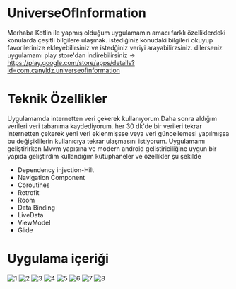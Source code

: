 # UniverseOfInformation

Merhaba Kotlin ile yapmış olduğum uygulamamın amacı farklı özelliklerdeki konularda çeşitli bilgilere ulaşmak. istediğiniz konudaki bilgileri okuyup favorilerinize ekleyebilirsiniz ve istedğiniz veriyi arayabilirzsiniz.
dilerseniz uygulamamı play store'dan indirebilirsiniz -> https://play.google.com/store/apps/details?id=com.canyldz.universeofinformation

# Teknik Özellikler
Uygulamamda internetten veri çekerek kullanıyorum.Daha sonra aldığım verileri veri tabanıma kaydediyorum. her 30 dk'de bir verileri tekrar internetten çekerek yeni veri eklenmişsse veya veri güncellemesi yapılmışsa bu değişiklilerin kullanıcıya tekrar ulaşmasını istiyorum.
Uygulamamı geliştirirken Mvvm yapısına ve modern android geliştiriciliğine uygun bir yapıda geliştirdim kullandığım kütüphaneler ve özellikler şu şekilde

- Dependency injection-Hilt
- Navigation Component
- Coroutines
- Retrofit
- Room
- Data Binding
- LiveData
- ViewModel
- Glide

# Uygulama içeriği
![1](https://github.com/Cann2000/UniverseOfInformation/assets/94134588/827084b0-4673-4b7c-b9f0-3ee0226943b9)
![2](https://github.com/Cann2000/UniverseOfInformation/assets/94134588/903916e0-f4d1-4f83-9d08-0a802f409d38)
![3](https://github.com/Cann2000/UniverseOfInformation/assets/94134588/e8e04f2f-c847-4012-bde5-fa894393a9cd)
![4](https://github.com/Cann2000/UniverseOfInformation/assets/94134588/c056a0cc-9dce-4dd6-bb3c-2a2ebe79e47b)
![5](https://github.com/Cann2000/UniverseOfInformation/assets/94134588/eeb217d7-ec64-47b8-bc11-72b634f7ed93)
![6](https://github.com/Cann2000/UniverseOfInformation/assets/94134588/34c604d2-0943-4966-8d57-50f5d51d52b1)
![7](https://github.com/Cann2000/UniverseOfInformation/assets/94134588/0fa26e74-6a75-4c51-870f-c8d6596d60c0)
![8](https://github.com/Cann2000/UniverseOfInformation/assets/94134588/6caf7b3c-9bd8-4727-96d8-f89da49f1eb4)
